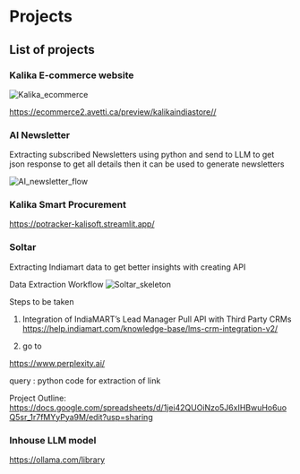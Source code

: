 # Projects 

## List of projects 
### Kalika E-commerce website


![Kalika_ecommerce](https://github.com/user-attachments/assets/eb59cc75-5a2a-4e65-96d8-c3338a6abbb4)
   
https://ecommerce2.avetti.ca/preview/kalikaindiastore//

### AI Newsletter
Extracting subscribed Newsletters using python and send to LLM to get json response to get all details then it can be used to generate newsletters  


![AI_newsletter_flow](https://github.com/user-attachments/assets/4aadc3d3-630a-4fb6-8fe5-c23565784e03)


### Kalika Smart Procurement

https://potracker-kalisoft.streamlit.app/


### Soltar
Extracting Indiamart data to get better insights with creating API

Data Extraction Workflow 
![Soltar_skeleton](https://github.com/user-attachments/assets/a41d1cea-b62b-4e36-8f26-525ad40a537e)


Steps to be taken 
1. Integration of IndiaMART’s Lead Manager Pull API with Third Party CRMs
https://help.indiamart.com/knowledge-base/lms-crm-integration-v2/

2. go to 

https://www.perplexity.ai/ 

query : python code for extraction of link <above link>   

Project Outline: https://docs.google.com/spreadsheets/d/1jei42QUOiNzo5J6xIHBwuHo6uoQ5sr_1r7fMYyPya9M/edit?usp=sharing

### Inhouse LLM model 
https://ollama.com/library

